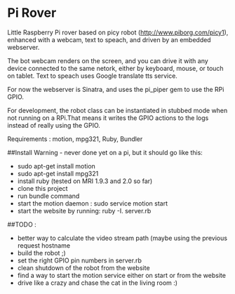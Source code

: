 Pi Rover
=======

Little Raspberry Pi rover based on picy robot (http://www.piborg.com/picy1), enhanced with a webcam, text to speach, and driven by an embedded webserver.

The bot webcam renders on the screen, and you can drive it with any device connected to the same netork, either by keyboard, mouse, or touch on tablet. Text to speach uses Google translate tts service.

For now the webserver is Sinatra, and uses the pi_piper gem to use the RPi GPIO.

For development, the robot class can be instantiated in stubbed mode when not running on a RPi.That means it writes the GPIO actions to the logs instead of really using the GPIO.

Requirements : motion, mpg321, Ruby, Bundler

##Install
Warning - never done yet on a pi, but it should go like this:
- sudo apt-get install motion
- sudo apt-get install mpg321
- install ruby (tested on MRI 1.9.3 and 2.0 so far)
- clone this project
- run bundle command
- start the motion daemon : sudo service motion start
- start the website by running: ruby -I. server.rb


##TODO :
- better way to calculate the video stream path (maybe using the previous request hostname
- build the robot ;)
- set the right GPIO pin numbers in server.rb
- clean shutdown of the robot from the website
- find a way to start the motion service either on start or from the website
- drive like a crazy and chase the cat in the living room :)
